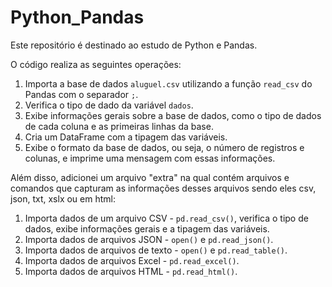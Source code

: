 # Python_Pandas

Este repositório é destinado ao estudo de Python e Pandas.

O código realiza as seguintes operações:

1. Importa a base de dados `aluguel.csv` utilizando a função `read_csv` do Pandas com o separador `;`.
2. Verifica o tipo de dado da variável `dados`.
3. Exibe informações gerais sobre a base de dados, como o tipo de dados de cada coluna e as primeiras linhas da base.
4. Cria um DataFrame com a tipagem das variáveis.
5. Exibe o formato da base de dados, ou seja, o número de registros e colunas, e imprime uma mensagem com essas informações.

Além  disso, adicionei um arquivo "extra" na qual contém arquivos e comandos que capturam as informações desses arquivos sendo eles csv, json, txt, xslx ou em html:

1. Importa dados de um arquivo CSV - `pd.read_csv()`, verifica o tipo de dados, exibe informações gerais e a tipagem das variáveis.
2. Importa dados de arquivos JSON - `open()` e `pd.read_json()`.
3. Importa dados de arquivos de texto - `open()` e `pd.read_table()`.
4. Importa dados de arquivos Excel - `pd.read_excel()`.
5. Importa dados de arquivos HTML - `pd.read_html()`.



